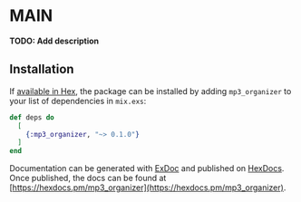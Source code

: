 # MAIN

**TODO: Add description**

## Installation

If [available in Hex](https://hex.pm/docs/publish), the package can be installed
by adding `mp3_organizer` to your list of dependencies in `mix.exs`:

```elixir
def deps do
  [
    {:mp3_organizer, "~> 0.1.0"}
  ]
end
```

Documentation can be generated with [ExDoc](https://github.com/elixir-lang/ex_doc)
and published on [HexDocs](https://hexdocs.pm). Once published, the docs can
be found at [https://hexdocs.pm/mp3_organizer](https://hexdocs.pm/mp3_organizer).

